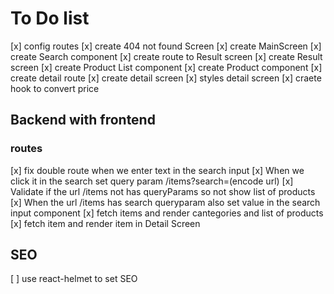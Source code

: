 # To Do list
[x] config routes
[x] create 404 not found Screen
[x] create MainScreen
[x] create Search component
[x] create route to Result screen
[x] create Result screen
[x] create Product List component
[x] create Product component
[x] create detail route
[x] create detail screen 
	[x] styles detail screen
[x] craete hook to convert price

## Backend with frontend
### routes
[x] fix double route when we enter text in the search input
[x] When we click it in the search set query param /items?search=(encode url)
[x] Validate if the url /items not has queryParams so not show list of products 
[x] When the url /items has search queryparam also set value in the search input component
[x] fetch items and render cantegories and list of products
[x] fetch item and render item in Detail Screen

## SEO
[ ] use react-helmet to set SEO
